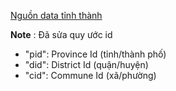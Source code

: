 [Nguồn data tỉnh thành](https://github.com/qtv100291/Vietnam-administrative-division-json-server/blob/master/db.json)

**Note** : Đã sửa quy ước id
- "pid": Province Id (tỉnh/thành phố)
- "did": District Id (quận/huyện)
- "cid": Commune Id (xã/phường)